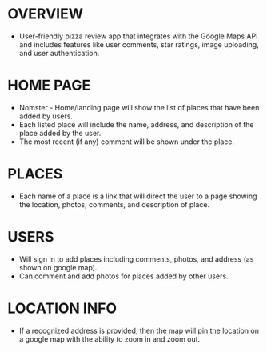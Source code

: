 # OVERVIEW
  <script src="places-display.png"></script>

* User-friendly pizza review app that integrates with the Google Maps API and includes features like user comments, star ratings, image uploading, and user authentication.


# HOME PAGE

* Nomster - Home/landing page will show the list of places that have been added by users.
* Each listed place will include the name, address, and description of the place added by the user.
* The most recent (if any) comment will be shown under the place.


# PLACES

* Each name of a place is a link that will direct the user to a page showing the location, photos, comments, and description of place.


# USERS

* Will sign in to add places including comments, photos, and address (as shown on google map).
* Can comment and add photos for places added by other users.


# LOCATION INFO

* If a recognized address is provided, then the map will pin the location on a google map with the ability to zoom in and zoom out.
